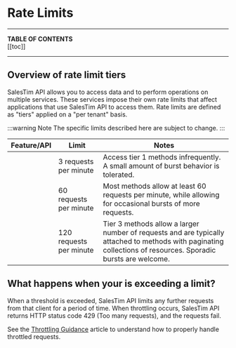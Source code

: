 # Rate Limits
<Classification label="public" />

---

**TABLE OF CONTENTS**  
[[toc]]

---

## Overview of rate limit tiers

SalesTim API allows you to access data and to perform operations on multiple services. These services impose their own rate limits that affect applications that use SalesTim API to access them.
Rate limits are defined as "tiers" applied on a "per tenant" basis.

:::warning Note
The specific limits described here are subject to change.
:::

| Feature/API | Limit | Notes |
|-------------|-------|-------|
| <Badge text="Tier 1" type="error" vertical="middle"/> | 3 requests per minute | Access tier 1 methods infrequently. A small amount of burst behavior is tolerated. |
| <Badge text="Tier 2" type="warning" vertical="middle"/> | 60 requests per minute | Most methods allow at least 60 requests per minute, while allowing for occasional bursts of more requests. |
| <Badge text="Tier 3" type="tip" vertical="middle"/> | 120 requests per minute | Tier 3 methods allow a larger number of requests and are typically attached to methods with paginating collections of resources. Sporadic bursts are welcome. |

## What happens when your is exceeding a limit?

When a threshold is exceeded, SalesTim API limits any further requests from that client for a period of time. When throttling occurs, SalesTim API returns HTTP status code 429 (Too many requests), and the requests fail.

See the [Throttling Guidance](/api/throttling) article to understand how to properly handle throttled requests.
